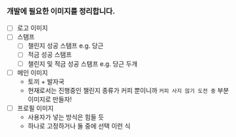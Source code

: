 ### 개발에 필요한 이미지를 정리합니다.

- [ ] 로고 이미지  
- [ ] 스탬프
    - [ ] 챌린지 성공 스탬프 e.g. 당근
    - [ ] 적금 성공 스탬프
    - [ ] 챌린지 및 적금 성공 스탬프 e.g. 당근 두개
- [ ] 메인 이미지
    - 토끼 + 발자국
    - 현재로서는 진행중인 챌린지 종류가 커피 뿐이니까 `커피 사지 않기 도전 중` 부분 이미지로 만들자!
- [ ] 프로필 이미지
    - 사용자가 넣는 방식은 힘들 듯
    - 하나로 고정하거나 둘 중에 선택 이런 식
